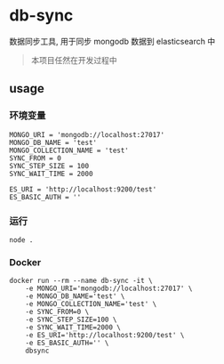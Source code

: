 # db-sync

数据同步工具, 用于同步 mongodb 数据到 elasticsearch 中

> 本项目任然在开发过程中

## usage

### 环境变量
```
MONGO_URI = 'mongodb://localhost:27017'
MONGO_DB_NAME = 'test'
MONGO_COLLECTION_NAME = 'test'
SYNC_FROM = 0
SYNC_STEP_SIZE = 100
SYNC_WAIT_TIME = 2000

ES_URI = 'http://localhost:9200/test'
ES_BASIC_AUTH = ''
```

### 运行
```
node .
```

### Docker
```
docker run --rm --name db-sync -it \
    -e MONGO_URI='mongodb://localhost:27017' \
    -e MONGO_DB_NAME='test' \
    -e MONGO_COLLECTION_NAME='test' \
    -e SYNC_FROM=0 \
    -e SYNC_STEP_SIZE=100 \
    -e SYNC_WAIT_TIME=2000 \
    -e ES_URI='http://localhost:9200/test' \
    -e ES_BASIC_AUTH='' \
    dbsync
```